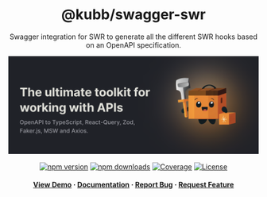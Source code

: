 <div align="center">

<!-- <img src="assets/logo.png" alt="logo" width="200" height="auto" /> -->
<h1>@kubb/swagger-swr</h1>

<p>
   Swagger integration for SWR to generate all the different SWR hooks based on an OpenAPI specification.
  </p>
  <img src="https://raw.githubusercontent.com/kubb-labs/kubb/main/assets/banner.png" alt="logo"  height="auto" />

[![npm version][npm-version-src]][npm-version-href]
[![npm downloads][npm-downloads-src]][npm-downloads-href]
[![Coverage][coverage-src]][coverage-href]
[![License][license-src]][license-href]

<!-- ALL-CONTRIBUTORS-BADGE:START - Do not remove or modify this section -->
<!-- ALL-CONTRIBUTORS-BADGE:END -->
</p>

<h4>
    <a href="https://codesandbox.io/s/github/kubb-labs/kubb/tree/alpha/examples/typescript" target="_blank">View Demo</a>
    <span> · </span>
      <a href="https://kubb.dev/" target="_blank">Documentation</a>
    <span> · </span>
      <a href="https://github.com/kubb-labs/kubb/issues/" target="_blank">Report Bug</a>
    <span> · </span>
      <a href="https://github.com/kubb-labs/kubb/issues/" target="_blank">Request Feature</a>
  </h4>
</div>

<!-- Badges -->

[npm-version-src]: https://img.shields.io/npm/v/@kubb/swagger-swr?flat&colorA=#18181B&colorB=#f58517
[npm-version-href]: https://npmjs.com/package/@kubb/swagger-swr
[npm-downloads-src]: https://img.shields.io/npm/dm/@kubb/swagger-swr?flat&colorA=#18181B&colorB=#f58517
[npm-downloads-href]: https://npmjs.com/package/@kubb/swagger-swr
[license-src]: https://img.shields.io/github/license/kubb-labs/kubb.svg?flat&colorA=#18181B&colorB=#f58517
[license-href]: https://github.com/kubb-labs/kubb/blob/main/LICENSE
[build-src]: https://img.shields.io/github/actions/workflow/status/kubb-labs/kubb/ci.yaml?style=flat&colorA=#18181B&colorB=#f58517
[build-href]: https://www.npmjs.com/package/@kubb/swagger-swr
[minified-src]: https://img.shields.io/bundlephobia/min/@kubb/swagger-swr?style=flat&colorA=#18181B&colorB=#f58517
[minified-href]: https://www.npmjs.com/package/@kubb/swagger-swr
[coverage-src]: https://img.shields.io/codecov/c/github/kubb-labs/kubb?style=flat&colorA=#18181B&colorB=#f58517
[coverage-href]: https://www.npmjs.com/package/@kubb/swagger-swr
